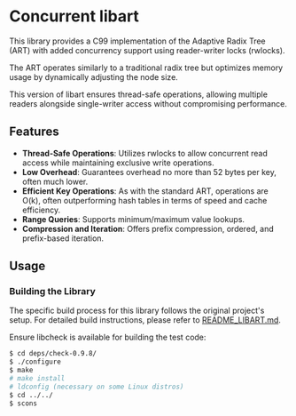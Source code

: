 Concurrent libart
=================

This library provides a C99 implementation of the Adaptive Radix Tree (ART) 
with added concurrency support using reader-writer locks (rwlocks). 

The ART operates similarly to a traditional radix tree but optimizes memory
usage by dynamically adjusting the node size.

This version of libart ensures thread-safe operations, allowing multiple 
readers alongside single-writer access without compromising performance.

Features
--------

- **Thread-Safe Operations**: Utilizes rwlocks to allow concurrent read access while maintaining exclusive write operations.
- **Low Overhead**: Guarantees overhead no more than 52 bytes per key, often much lower.
- **Efficient Key Operations**: As with the standard ART, operations are O(k), often outperforming hash tables in terms of speed and cache efficiency.
- **Range Queries**: Supports minimum/maximum value lookups.
- **Compression and Iteration**: Offers prefix compression, ordered, and prefix-based iteration.

Usage
-----

### Building the Library

The specific build process for this library follows the original project's setup. For detailed build instructions, please refer to [README_LIBART.md](README_LIBART.md).

Ensure libcheck is available for building the test code:

```bash
$ cd deps/check-0.9.8/
$ ./configure
$ make
# make install
# ldconfig (necessary on some Linux distros)
$ cd ../../
$ scons